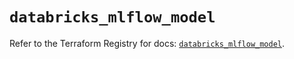 # `databricks_mlflow_model`

Refer to the Terraform Registry for docs: [`databricks_mlflow_model`](https://registry.terraform.io/providers/databricks/databricks/1.42.0/docs/resources/mlflow_model).
